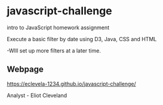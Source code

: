 # javascript-challenge

intro to JavaScript homework assignment

Execute a basic filter by date using D3, Java, CSS and HTML

-WIll set up more filters at a later time.

## Webpage
https://eclevela-1234.github.io/javascript-challenge/

Analyst - Eliot Cleveland
